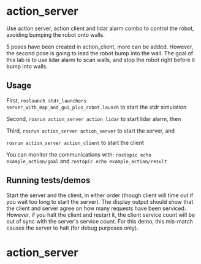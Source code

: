 # action_server

Use action server, action client and lidar alarm combo to control the robot, avoiding bumping the robot onto walls.

5 poses have been created in action_client, more can be added.
However, the second pose is going to lead the robot bump into the wall.
The goal of this lab is to use lidar alarm to scan walls, and stop the robot right before it bump into walls.


## Usage

First,
`roslaunch stdr_launchers server_with_map_and_gui_plus_robot.launch` to start the stdr simulation

Second,
`rosrun action_server action_lidar` to start lidar alarm, then

Third,
`rosrun action_server action_server` to start the server, and

`rosrun action_server action_client` to start the client

You can monitor the communications with:
`rostopic echo example_action/goal`
and
`rostopic echo example_action/result`



## Running tests/demos
Start the server and the client, in either order (though client will time out if you wait too long to start the server).  The display output should
show that the client and server agree on how many requests have been serviced.  However, if you halt the client and restart it, the client service
count will be out of sync with the server's service count.  For this demo, this mis-match causes the server to halt (for debug purposes only).
# action_server
